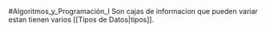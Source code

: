 #Algoritmos_y_Programación_I
Son cajas de informacion que pueden variar
estan tienen varios [[Tipos de Datos|tipos]].
